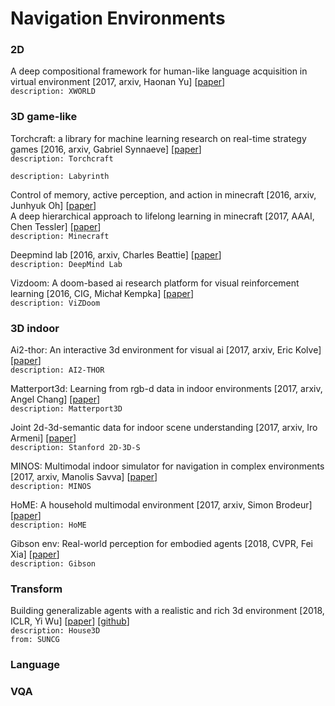 # Navigation Environments

### 2D

A deep compositional framework for human-like language acquisition in virtual environment \[2017, arxiv, Haonan Yu\] \[[paper](https://arxiv.org/pdf/1703.09831.pdf)\]<br/>
`description: XWORLD`

### 3D game-like

Torchcraft: a library for machine learning research on real-time strategy games \[2016, arxiv, Gabriel Synnaeve\] \[[paper](https://arxiv.org/pdf/1611.00625.pdf)\]<br/>
`description: Torchcraft`

`description: Labyrinth`

Control of memory, active perception, and action in minecraft \[2016, arxiv, Junhyuk Oh\] \[[paper](https://arxiv.org/pdf/1605.09128.pdf)\]<br/>
A deep hierarchical approach to lifelong learning in minecraft \[2017, AAAI, Chen Tessler\] \[[paper](https://www.aaai.org/ocs/index.php/AAAI/AAAI17/paper/download/14630/13950)\]<br/>
`description: Minecraft`

Deepmind lab \[2016, arxiv, Charles Beattie\] \[[paper](https://arxiv.org/pdf/1612.03801.pdf)\]<br/>
`description: DeepMind Lab`

Vizdoom: A doom-based ai research platform for visual reinforcement learning \[2016, CIG, Michał Kempka\] \[[paper](https://arxiv.org/pdf/1605.02097.pdf)\]<br/>
`description: ViZDoom`

### 3D indoor

Ai2-thor: An interactive 3d environment for visual ai \[2017, arxiv, Eric Kolve\] \[[paper](https://arxiv.org/pdf/1712.05474.pdf)\]<br/>
`description: AI2-THOR`

Matterport3d: Learning from rgb-d data in indoor environments \[2017, arxiv, Angel Chang\] \[[paper](https://arxiv.org/pdf/1709.06158.pdf)\]<br/>
`description: Matterport3D`

Joint 2d-3d-semantic data for indoor scene understanding \[2017, arxiv, Iro Armeni\] \[[paper](https://arxiv.org/pdf/1702.01105.pdf)\]<br/>
`description: Stanford 2D-3D-S`

MINOS: Multimodal indoor simulator for navigation in complex environments \[2017, arxiv, Manolis Savva\] \[[paper](https://arxiv.org/pdf/1712.03931.pdf)\]<br/>
`description: MINOS`

HoME: A household multimodal environment \[2017, arxiv, Simon Brodeur\] \[[paper](https://arxiv.org/pdf/1711.11017.pdf)\]<br/>
`description: HoME`

Gibson env: Real-world perception for embodied agents \[2018, CVPR, Fei Xia\] \[[paper](http://openaccess.thecvf.com/content_cvpr_2018/papers/Xia_Gibson_Env_Real-World_CVPR_2018_paper.pdf)\]<br/>
`description: Gibson`

### Transform

Building generalizable agents with a realistic and rich 3d environment \[2018, ICLR, Yi Wu\] \[[paper](https://arxiv.org/pdf/1801.02209.pdf?utm_content=buffer53a22&utm_medium=social&utm_source=twitter.com&utm_campaign=buffer)\] \[[github](https://github.com/facebookresearch/House3D)\]<br/>
`description: House3D`<br/>
`from: SUNCG`

### Language

### VQA








